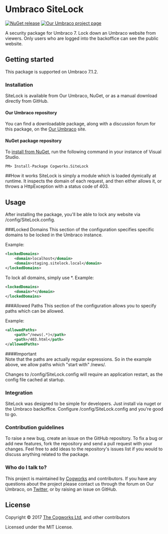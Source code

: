 # Umbraco SiteLock

[![NuGet release](https://img.shields.io/nuget/v/Cogworks.SiteLock.svg)](https://www.nuget.org/packages/Cogworks.SiteLock)
[![Our Umbraco project page](https://img.shields.io/badge/our-umbraco-orange.svg)](https://our.umbraco.org/projects/website-utilities/sitelock/)

A security package for Umbraco 7. Lock down an Umbraco website from viewers. Only users who are logged into the backoffice can see the public website.

## Getting started

This package is supported on Umbraco 7.1.2.

### Installation
SiteLock is available from Our Umbraco, NuGet, or as a manual download directly from GitHub.

#### Our Umbraco repository
You can find a downloadable package, along with a discussion forum for this package, on the [Our Umbraco](https://our.umbraco.org/projects/website-utilities/sitelock/) site.

#### NuGet package repository
To [install from NuGet](https://www.nuget.org/packages/Cogworks.SiteLock/), run the following command in your instance of Visual Studio.

    PM> Install-Package Cogworks.SiteLock
	
##How it works
SiteLock is simply a module which is loaded dymically at runtime. It inspects the domain of each request, and then either allows it, or throws a HttpException with a status code of 403.
	
## Usage
After installing the package, you'll be able to lock any website via /config/SiteLock.config.

###Locked Domains
This section of the configuration specifies specific domains to be locked in the Umbraco instance.

Example:
~~~xml
<lockedDomains>
    <domain>localhost</domain>
    <domain>staging.sitelock.local</domain>
</lockedDomains>
~~~

To lock all domains, simply use *.
Example:
~~~xml
<lockedDomains>
    <domain>*</domain>
</lockedDomains>
~~~

###Allowed Paths
This section of the configuration allows you to specify paths which can be allowed. 

Example:
~~~xml
<allowedPaths>
	<path>^/news(.*)</path>
	<path>/403.html</path>
</allowedPaths>
~~~
  
####Important  
Note that the paths are actually regular expressions. So in the example above, we allow paths which "start with" /news/. 

Changes to /config/SiteLock.config will require an application restart, as the config file cached at startup.   
	
### Integration
SiteLock was designed to be simple for developers. Just install via nuget or the Umbraco backoffice. Configure /config/SiteLock.config and you're good to go. 


### Contribution guidelines
To raise a new bug, create an issue on the GitHub repository. To fix a bug or add new features, fork the repository and send a pull request with your changes. Feel free to add ideas to the repository's issues list if you would to discuss anything related to the package.

### Who do I talk to?
This project is maintained by [Cogworks](http://www.thecogworks.com/) and contributors. If you have any questions about the project please contact us through the forum on Our Umbraco, on [Twitter](https://twitter.com/cogworks), or by raising an issue on GitHub.

## License
Copyright &copy; 2017 [The Cogworks Ltd](http://www.thecogworks.com/), and other contributors

Licensed under the MIT License.